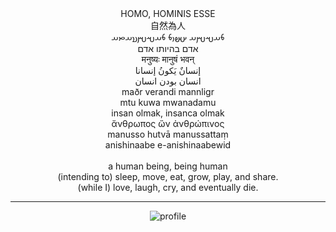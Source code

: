 <div align="center">
HOMO, HOMINIS ESSE<br>
自然為人<br>
𐬨𐬀𐬱𐬫𐬀 𐬀𐬵𐬎𐬨 𐬨𐬀𐬱𐬫𐬯𐬀𐬙𐬀<br>
אדם בהיותו אדם<br>
मनुष्यः मानुषं भवन्<br>
إنسانٌ يَكونُ إنسانا<br>
انسان بودن انسان<br>
maðr verandi mannligr<br>
mtu kuwa mwanadamu<br>
insan olmak, insanca olmak<br>
ἄνθρωπος ὤν ἀνθρώπινος<br>
manusso hutvā manussattaṃ<br>
anishinaabe e-anishinaabewid<br?
onkwe:honwe akénhake onkwe:honwe​​​​​​​​​​​​​​​​<br>
<br>
<br>
a human being, being human<br>
(intending to) sleep, move, eat, grow, play, and share.<br>
(while I) love, laugh, cry, and eventually die.

---

![profile](http://github-profile-summary-cards.vercel.app/api/cards/profile-details?username=philoserf&theme=github)
